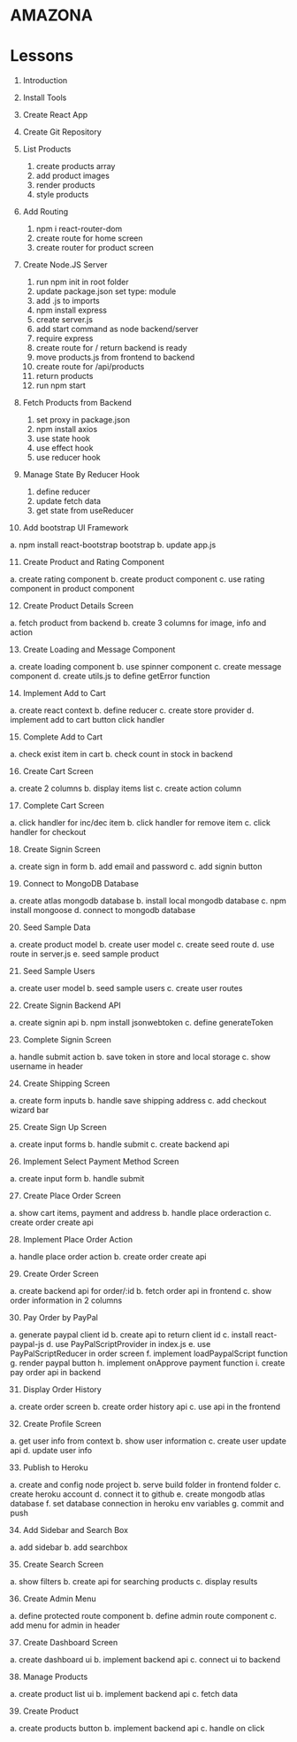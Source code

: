 # AMAZONA

# Lessons

1. Introduction

2. Install Tools

3. Create React App

4. Create Git Repository

5. List Products

   1. create products array
   2. add product images
   3. render products
   4. style products

6. Add Routing

   1. npm i react-router-dom
   2. create route for home screen
   3. create router for product screen

7. Create Node.JS Server

   1. run npm init in root folder
   2. update package.json set type: module
   3. add .js to imports
   4. npm install express
   5. create server.js
   6. add start command as node backend/server
   7. require express
   8. create route for / return backend is ready
   9. move products.js from frontend to backend
   10. create route for /api/products
   11. return products
   12. run npm start

8. Fetch Products from Backend

   1. set proxy in package.json
   2. npm install axios
   3. use state hook
   4. use effect hook
   5. use reducer hook

9. Manage State By Reducer Hook

   1. define reducer
   2. update fetch data
   3. get state from useReducer

10. Add bootstrap UI Framework

a. npm install react-bootstrap bootstrap
b. update app.js

11. Create Product and Rating Component

a. create rating component
b. create product component
c. use rating component in product component

12. Create Product Details Screen

a. fetch product from backend
b. create 3 columns for image, info and action

13. Create Loading and Message Component

a. create loading component
b. use spinner component
c. create message component
d. create utils.js to define getError function

14. Implement Add to Cart

a. create react context
b. define reducer
c. create store provider
d. implement add to cart button click handler

15. Complete Add to Cart

a. check exist item in cart
b. check count in stock in backend

16. Create Cart Screen

a. create 2 columns
b. display items list
c. create action column

17. Complete Cart Screen

a. click handler for inc/dec item
b. click handler for remove item
c. click handler for checkout

18. Create Signin Screen

a. create sign in form
b. add email and password
c. add signin button

19. Connect to MongoDB Database

a. create atlas mongodb database
b. install local mongodb database
c. npm install mongoose
d. connect to mongodb database

20. Seed Sample Data

a. create product model
b. create user model
c. create seed route
d. use route in server.js
e. seed sample product

21. Seed Sample Users

a. create user model
b. seed sample users
c. create user routes

22. Create Signin Backend API

a. create signin api
b. npm install jsonwebtoken
c. define generateToken

23. Complete Signin Screen

a. handle submit action
b. save token in store and local storage
c. show username in header

24. Create Shipping Screen

a. create form inputs
b. handle save shipping address
c. add checkout wizard bar

25. Create Sign Up Screen

a. create input forms
b. handle submit
c. create backend api

26. Implement Select Payment Method Screen

a. create input form
b. handle submit

27. Create Place Order Screen

a. show cart items, payment and address
b. handle place orderaction
c. create order create api

28. Implement Place Order Action

a. handle place order action
b. create order create api

29. Create Order Screen

a. create backend api for order/:id
b. fetch order api in frontend
c. show order information in 2 columns

30. Pay Order by PayPal

a. generate paypal client id
b. create api to return client id
c. install react-paypal-js
d. use PayPalScriptProvider in index.js
e. use PayPalScriptReducer in order screen
f. implement loadPaypalScript function
g. render paypal button
h. implement onApprove payment function
i. create pay order api in backend

31. Display Order History

a. create order screen
b. create order history api
c. use api in the frontend

32. Create Profile Screen

a. get user info from context
b. show user information
c. create user update api
d. update user info

33. Publish to Heroku

a. create and config node project
b. serve build folder in frontend folder
c. create heroku account
d. connect it to github
e. create mongodb atlas database
f. set database connection in heroku env variables
g. commit and push

34. Add Sidebar and Search Box

a. add sidebar
b. add searchbox

35. Create Search Screen

a. show filters
b. create api for searching products
c. display results

36. Create Admin Menu

a. define protected route component
b. define admin route component
c. add menu for admin in header

37. Create Dashboard Screen

a. create dashboard ui
b. implement backend api
c. connect ui to backend

38. Manage Products

a. create product list ui
b. implement backend api
c. fetch data

39. Create Product

a. create products button
b. implement backend api
c. handle on click
